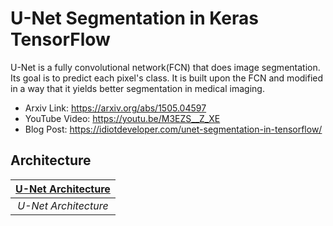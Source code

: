 # U-Net Segmentation in Keras TensorFlow
U-Net is a fully convolutional network(FCN) that does image segmentation. Its goal is to predict each pixel's class. It is built upon the FCN and modified in a way that it yields better segmentation in medical imaging.<br/>

- Arxiv Link: https://arxiv.org/abs/1505.04597<br/>
- YouTube Video: https://youtu.be/M3EZS__Z_XE
- Blog Post: https://idiotdeveloper.com/unet-segmentation-in-tensorflow/

## Architecture
| [U-Net Architecture](images/u-net-architecture.png) |
| :--: |
| *U-Net Architecture* |

